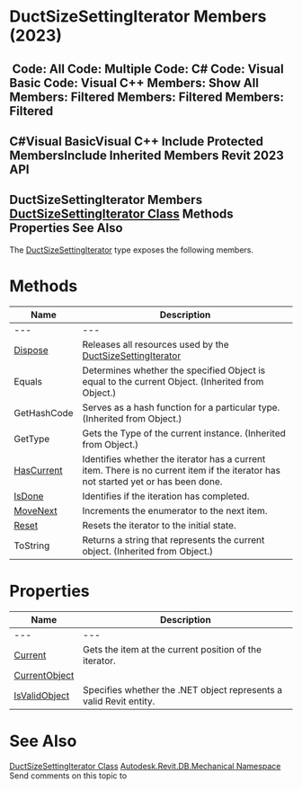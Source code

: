 # DuctSizeSettingIterator Members (2023)

﻿
 Code: All Code: Multiple Code: C# Code: Visual Basic Code: Visual C++  Members: Show All Members: Filtered Members: Filtered Members: Filtered   
---  
C#Visual BasicVisual C++
Include Protected MembersInclude Inherited Members
Revit 2023 API  
---  
DuctSizeSettingIterator Members  
[DuctSizeSettingIterator Class](cbbf8157-44b2-6680-c27f-3dd1a7afbaf8.md "DuctSizeSettingIterator Class") Methods Properties See Also  
---  
The [DuctSizeSettingIterator](cbbf8157-44b2-6680-c27f-3dd1a7afbaf8.md "DuctSizeSettingIterator Class") type exposes the following members.
# Methods
| Name | Description |
| --- | --- |
| --- | --- | --- |
| [Dispose](61c47714-bf07-6159-12aa-c10bc7c33041.md "Dispose Method") | Releases all resources used by the [DuctSizeSettingIterator](cbbf8157-44b2-6680-c27f-3dd1a7afbaf8.md "DuctSizeSettingIterator Class") |
| Equals | Determines whether the specified Object is equal to the current Object. (Inherited from Object.) |
| GetHashCode | Serves as a hash function for a particular type.  (Inherited from Object.) |
| GetType | Gets the Type of the current instance. (Inherited from Object.) |
| [HasCurrent](12937db0-a828-cbc3-de74-22e79a8e2f31.md "HasCurrent Method") | Identifies whether the iterator has a current item. There is no current item if the iterator has not started yet or has been done. |
| [IsDone](c2ba476c-1320-cf82-9fb3-6f2535761d83.md "IsDone Method") | Identifies if the iteration has completed. |
| [MoveNext](2a6a0744-cc6c-8672-26ca-f69cf68c6725.md "MoveNext Method") | Increments the enumerator to the next item. |
| [Reset](ae0a010f-d536-0cde-a665-8c90c735b039.md "Reset Method") | Resets the iterator to the initial state. |
| ToString | Returns a string that represents the current object. (Inherited from Object.) |

# Properties
| Name | Description |
| --- | --- |
| --- | --- | --- |
| [Current](d44ecb68-80fb-59af-f44e-eaf674969903.md "Current Property") | Gets the item at the current position of the iterator. |
| [CurrentObject](2d42735a-7e29-66a9-41b3-87ad317e1135.md "CurrentObject Property") |
| [IsValidObject](a61e3c86-fbc5-dcd5-f79b-19fd5d6edf7a.md "IsValidObject Property") | Specifies whether the .NET object represents a valid Revit entity. |

# See Also
[DuctSizeSettingIterator Class](cbbf8157-44b2-6680-c27f-3dd1a7afbaf8.md "DuctSizeSettingIterator Class")
[Autodesk.Revit.DB.Mechanical Namespace](0eafd899-5912-56fd-94b1-d286156e26fc.md "Autodesk.Revit.DB.Mechanical Namespace")
Send comments on this topic to 